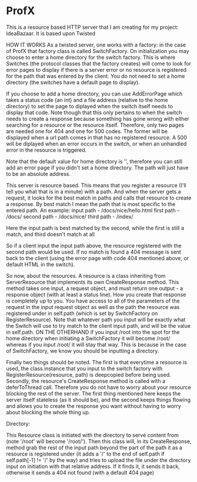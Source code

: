 # ProfX
This is a resource based HTTP server that I am creating for my project: IdeaBazaar. It is based upon Twisted 

HOW IT WORKS
As a twisted server, one works with a factory: in the case of ProfX that factory class is called SwitchFactory.
On initialization you may choose to enter a home directory for the switch factory. This is where Switches (the
protocol classes that the factory creates) will come to look for error pages to display if there is a server 
error or no resource is registered for the path that was entered by the client. You do not need to set a home
directory (the switches have a default page to display). 

If you choose to add a home directory, you can use AddErrorPage which takes a status code (an int) and a file
address (relative to the home directory) to set the page to diplayed when the switch itself needs to display that 
code. Note though that this only pertains to when the switch needs to create a response because something has gone
wrong with either searching for a resource or the resource itself. Therefore, only two pages are needed one for 404
and one for 500 codes. The former will be displayed when a url path comes in that has no registered resource. A 500
will be diplayed when an error occurs in the switch, or when an unhandled error in the resource is triggered.

Note that the default value for home directory is '', therefore you can still add an error page if you didn't set 
a home directory. The path will just have to be an absolute address. 

This server is resource based. This means that you register a resource (I'll tell you what that is in a minute) with 
a path. And when the server gets a request, it looks for the best match in paths and calls that resource to create a 
response. By best match I mean the path that is most specific to the entered path. An example:
  input path - /docs/nice/hello.html
  first path - /docs/
  second path - /docs/nice/
  third path - /index/
  
  Here the input path is best matched by the second, while the first is still a match, and third doesn't match at all
  
So if a client input the input path above, the resource registered with the second path would be used. If no match is 
found a 404 message is sent back to the client (using the error page with code 404 mentioned above, or default HTML in 
the switch).

So now, about the resources. A resource is a class inheriting from ServerResource that implements its own CreateResponse 
method. This method takes one input, a request object, and must return one output - a response object (with at least a status
line). How you create that response is completely up to you. You have access to all of the parameters of the request in the 
input request object as well as the path the resource was registered under in self.path (which is set by SwitchFactory on 
RegisterResource). Note that whatever path you input will be exactly what the Switch will use to try match to the client input 
path, and will be the value in self.path. ON THE OTHERHAND if you input /root into the spot for the home directory when 
initiating a SwitchFactory it will become /root/ whereas if you input /root/ it will stay that way. This is because in the 
case of SwitchFactory, we know you should be inputting a directory.

Finally two things should be noted. The first is that everytime a resource is used, the class instance that you input to 
the switch factory with RegisterResource(resource, path) is deepcopied before being used. Secondly, the resource's CreateResponse
method is called with a deferToThread call. Therefore you do not have to worry about your resource blocking the rest of the 
server. The first thing mentioned here keeps the server itself stateless (as it should be), and the second keeps things flowing
and allows you to create the response you want without having to worry about blocking the whole thing up.

Directory:

This Resource class is initiated with the directory to serve content from (note '/root' will become '/root/').
Then this class will, in its CreateResponse, method grab the rest of the input path beyond the part of the path it as 
a resource is registered under (it adds a '/' to the end of self.path if self.path[-1] != '/' by the way) and tries to
upload the file under the directory input on initiation with that relative address. If it finds it, it sends it 
back, otherwise it sends a 404 not found (with a default 404 page)
